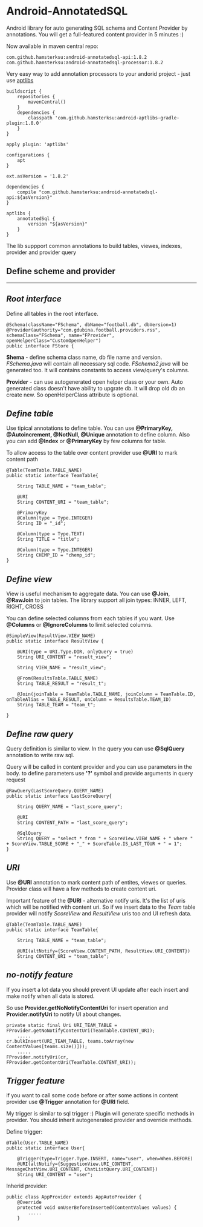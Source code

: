 Android-AnnotatedSQL
====================

Android library for auto generating SQL schema and Content Provider by annotations. You will get a full-featured content provider in 5 minutes :)

Now available in maven central repo:

	com.github.hamsterksu:android-annotatedsql-api:1.8.2
	com.github.hamsterksu:android-annotatedsql-processor:1.8.2

Very easy way to add annotation processors to your andorid project - just use [aptlibs][3] 

	buildscript {
		repositories {
			mavenCentral()
		}
		dependencies {
			classpath 'com.github.hamsterksu:android-aptlibs-gradle-plugin:1.0.0'
		}
	}
	
	apply plugin: 'aptlibs'
	
	configurations {
		apt
	}
	
	ext.asVersion = '1.8.2'

	dependencies {
		compile "com.github.hamsterksu:android-annotatedsql-api:${asVersion}"
	}
	
	aptlibs {
		annotatedSql {
			version "${asVersion}"
		}
	}



The lib suppport common annotations to build tables, viewes, indexes, provider and provider query 

Define scheme and provider
--------
----------
*Root interface*
--------
Define all tables in the root interface. 

    @Schema(className="FSchema", dbName="football.db", dbVersion=1)
    @Provider(authority="com.gdubina.football.providers.rss", schemaClass="FSchema", name="FProvider", openHelperClass="CustomOpenHelper")
    public interface FStore {

**Shema** - define schema class name, db file name and version. *FSchema.java* will contain all necessary sql code. *FSchema2.java* will be generated too. It will contains constants to access view/query's columns. 

**Provider** - can use autogenerated open helper class or your own.
Auto generated class doesn't have ability to upgrate db. It will drop old db an create new. So openHelperClass attribute is optional.

*Define table*
----------------
Use tipical annotations to define table.
You can use **@PrimaryKey, @Autoincrement, @NotNull, @Unique** annotation to define column. Also you can add **@Index** or **@PrimaryKey** by few columns for table.

To allow access to the table over content provider use **@URI** to mark content path 

    @Table(TeamTable.TABLE_NAME)
    public static interface TeamTable{
		
        String TABLE_NAME = "team_table";
		
		@URI
		String CONTENT_URI = "team_table";

		@PrimaryKey
		@Column(type = Type.INTEGER)
		String ID = "_id";
		
		@Column(type = Type.TEXT)
		String TITLE = "title";
		
		@Column(type = Type.INTEGER)
		String CHEMP_ID = "chemp_id";
	}
*Define view*
----------------
View is useful mechanism to aggregate data. You can use **@Join**, **@RawJoin** to join tables. The library support all join types: INNER, LEFT, RIGHT, CROSS

You can define selected columns from each tables if you want. Use **@Columns** or **@IgnoreColumns** to limit selected columns. 
 

	@SimpleView(ResultView.VIEW_NAME)
	public static interface ResultView {

		@URI(type = URI.Type.DIR, onlyQuery = true)
		String URI_CONTENT = "result_view";

		String VIEW_NAME = "result_view";

		@From(ResultsTable.TABLE_NAME)
		String TABLE_RESULT = "result_t";

		@Join(joinTable = TeamTable.TABLE_NAME, joinColumn = TeamTable.ID, onTableAlias = TABLE_RESULT, onColumn = ResultsTable.TEAM_ID)
		String TABLE_TEAM = "team_t";
		
	}

*Define raw query*
----------------
Query definition is similar to view. In the query you can use **@SqlQuery** annotation to write raw sql.

Query will be called in content provider and you can use parameters in the body. to define parameters use **'?'** symbol and provide arguments in query request

	@RawQuery(LastScoreQuery.QUERY_NAME)
	public static interface LastScoreQuery{
		
		String QUERY_NAME = "last_score_query";
		
		@URI
		String CONTENT_PATH = "last_score_query";
		
		@SqlQuery
		String QUERY = "select * from " + ScoreView.VIEW_NAME + " where " + ScoreView.TABLE_SCORE + "_" + ScoreTable.IS_LAST_TOUR + " = 1";
	}

*URI*
----------------
Use **@URI** annotation to mark content path of entites, viewes or queries. Provider class will have a few methods to create content uri. 

Important feature of the **@URI** - alternative notify uris. It's the list of uris which will be notified with content uri. 
So if we insert data to the *Team* table provider will notify *ScoreView* and *ResultView* uris too and UI refresh data.


	@Table(TeamTable.TABLE_NAME)
	public static interface TeamTable{
		
		String TABLE_NAME = "team_table";
		
		@URI(altNotify={ScoreView.CONTENT_PATH, ResultView.URI_CONTENT})
		String CONTENT_URI = "team_table";


*no-notify feature*
----------------
If you insert a lot data you should prevent UI update after each insert and make notify when all data is stored.

So use **Provider.getNoNotifyContentUri** for insert operation 
and **Provider.notifyUri** to notify UI about changes.

	private static final Uri URI_TEAM_TABLE = FProvider.getNoNotifyContentUri(TeamTable.CONTENT_URI);
    	.....
    cr.bulkInsert(URI_TEAM_TABLE, teams.toArray(new ContentValues[teams.size()]));
    	.....
    FProvider.notifyUri(cr, FProvider.getContentUri(TeamTable.CONTENT_URI));

*Trigger feature*
----------------
if you want to call some code before or after some actions in content provider use **@Trigger** annotation for **@URI** field.

My trigger is similar to sql trigger :) Plugin will generate specific methods in provider. You should inherit autogenerated provider and override methods. 

Define trigger:

	@Table(User.TABLE_NAME)
	public static interface User{

		@Trigger(type=Trigger.Type.INSERT, name="user", when=When.BEFORE)
		@URI(altNotify={SuggestionView.URI_CONTENT, MessageChatView.URI_CONTENT, ChatListQuery.URI_CONTENT})
		String URI_CONTENT = "user";

Inherid provider:

    public class AppProvider extends AppAutoProvider {
        @Override
    	protected void onUserBeforeInserted(ContentValues values) {
            .....
        }
    


  [1]: http://dl.dropbox.com/u/8604560/plugins/annotatedsql
  [2]: https://github.com/hamsterksu/Android-AnnotatedSQL
  [3]: https://github.com/hamsterksu/android-aptlibs-gradle-plugin
